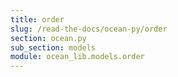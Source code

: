 ```yaml
---
title: order
slug: /read-the-docs/ocean-py/order
section: ocean.py
sub_section: models
module: ocean_lib.models.order
---
```

